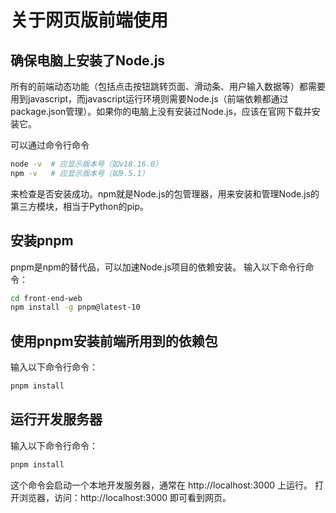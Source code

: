# 关于网页版前端使用
## 确保电脑上安装了Node.js
所有的前端动态功能（包括点击按钮跳转页面、滑动条、用户输入数据等）都需要用到javascript，而javascript运行环境则需要Node.js（前端依赖都通过package.json管理）。如果你的电脑上没有安装过Node.js，应该在官网下载并安装它。

可以通过命令行命令
```bash
node -v  # 应显示版本号（如v18.16.0）
npm -v   # 应显示版本号（如9.5.1）
```
来检查是否安装成功。npm就是Node.js的包管理器，用来安装和管理Node.js的第三方模块，相当于Python的pip。

## 安装pnpm
pnpm是npm的替代品，可以加速Node.js项目的依赖安装。
输入以下命令行命令：
```bash
cd front-end-web
npm install -g pnpm@latest-10
```

## 使用pnpm安装前端所用到的依赖包
输入以下命令行命令：
```bash
pnpm install
```

## 运行开发服务器
输入以下命令行命令：
```bash
pnpm install
```
这个命令会启动一个本地开发服务器，通常在 http://localhost:3000 上运行。
打开浏览器，访问：http://localhost:3000 即可看到网页。
